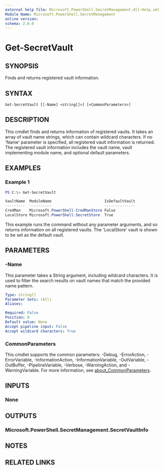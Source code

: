 ```yaml
---
external help file: Microsoft.PowerShell.SecretManagement.dll-Help.xml
Module Name: Microsoft.PowerShell.SecretManagement
online version:
schema: 2.0.0
---
```


# Get-SecretVault

## SYNOPSIS
Finds and returns registered vault information.

## SYNTAX

```
Get-SecretVault [[-Name] <string[]>] [<CommonParameters>]
```

## DESCRIPTION
This cmdlet finds and returns information of registered vaults.
It takes an array of vault name strings, which can contain wildcard characters.
If no 'Name' parameter is specified, all registered vault information is returned.
The registered vault information includes the vault name, vault implementing module name, and optional default parameters.

## EXAMPLES

### Example 1
```powershell
PS C:\> Get-SecretVault

VaultName  ModuleName                        IsDefaultVault
---------  ----------                        --------------
CredMan    Microsoft.PowerShell.CredManStore False
LocalStore Microsoft.PowerShell.SecretStore  True
```

This example runs the command without any parameter arguments, and so returns information on all registered vaults.
The 'LocalStore' vault is shown to be set as the default vault.

## PARAMETERS

### -Name
This parameter takes a String argument, including wildcard characters.
It is used to filter the search results on vault names that match the provided name pattern.

```yaml
Type: string[]
Parameter Sets: (All)
Aliases:

Required: False
Position: 0
Default value: None
Accept pipeline input: False
Accept wildcard characters: True
```

### CommonParameters
This cmdlet supports the common parameters: -Debug, -ErrorAction, -ErrorVariable, -InformationAction, -InformationVariable, -OutVariable, -OutBuffer, -PipelineVariable, -Verbose, -WarningAction, and -WarningVariable. For more information, see [about_CommonParameters](http://go.microsoft.com/fwlink/?LinkID=113216).

## INPUTS

### None

## OUTPUTS

### Microsoft.PowerShell.SecretManagement.SecretVaultInfo

## NOTES

## RELATED LINKS
